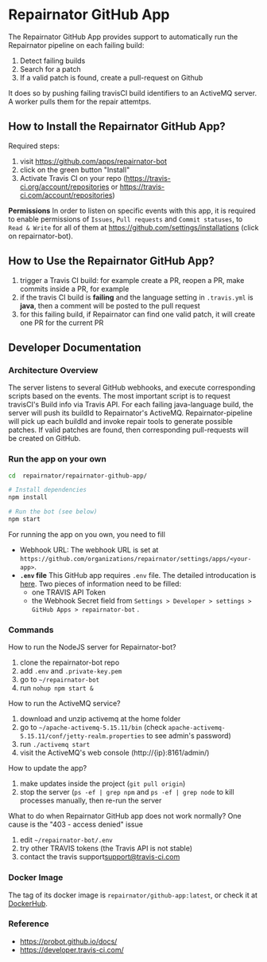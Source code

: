 # Repairnator GitHub App

The Repairnator GitHub App provides support to automatically run the Repairnator pipeline on each failing build:

1. Detect failing builds
2. Search for a patch
3. If a valid patch is found, create a pull-request on Github

It does so by pushing failing travisCI build identifiers to an ActiveMQ server. A worker pulls them for the repair attemtps.

## How to Install the Repairnator GitHub App?

Required steps:

1. visit https://github.com/apps/repairnator-bot
2. click on the green button "Install"
3. Activate Travis CI on your repo (<https://travis-ci.org/account/repositories> or <https://travis-ci.com/account/repositories>)

__Permissions__ In order to listen on specific events with this app, it is required to enable permissions of `Issues`, `Pull requests` and `Commit statuses`, to `Read & Write` for all of them at <https://github.com/settings/installations> (click on repairnator-bot).

## How to Use the Repairnator GitHub App?

1. trigger a Travis CI build: for example create a PR, reopen a PR, make commits inside a PR, for example
2. if the travis CI build is __failing__ and the language setting in `.travis.yml` is __java__, then a comment will be posted to the pull request
3. for this failing build, if Repairnator can find one valid patch, it will create one PR for the current PR

## Developer Documentation

### Architecture Overview

The server listens to several GitHub webhooks, and execute corresponding scripts based on the events. The most important script is to request travisCI's Build info via Travis API. For each failing java-language build, the server will push its buildId to Repairnator's ActiveMQ. Repairnator-pipeline will pick up each buildId and invoke repair tools to generate possible patches. If valid patches are found, then corresponding pull-requests will be created on GitHub.

### Run the app on your own

```sh
cd  repairnator/repairnator-github-app/

# Install dependencies
npm install

# Run the bot (see below)
npm start
```

For running the app on you own, you need to fill
* Webhook URL: The webhook  URL is set at `https://github.com/organizations/repairnator/settings/apps/<your-app>`.
* __`.env` file__ This GitHub app requires `.env` file. The detailed introducation is [here](https://probot.github.io/docs/development/#manually-configuring-a-github-app). Two pieces of information need to be filled: 
  * one TRAVIS API Token
  * the Webhook Secret field from `Settings > Developer > settings > GitHub Apps > repairnator-bot` .

### Commands
How to run the NodeJS server for Repairnator-bot?
1. clone the repairnator-bot repo
2. add `.env` and `.private-key.pem`
3. go to `~/repairnator-bot`
4. run `nohup npm start &`

How to run the ActiveMQ service?
1. download and unzip activemq at the home folder
2. go to `~/apache-activemq-5.15.11/bin` (check `apache-activemq-5.15.11/conf/jetty-realm.properties` to see admin's password)  
3. run `./activemq start`
4. visit the ActiveMQ's web console (http://{ip}:8161/admin/)

How to update the app?
1. make updates inside the project (`git pull origin`)
2. stop the server (`ps -ef | grep npm` and `ps -ef | grep node` to kill processes manually, then re-run the server

What to do when Repairnator GitHub app does not work normally?
One cause is the "403 - access denied" issue
1. edit `~/repairnator-bot/.env`
2. try other TRAVIS tokens (the Travis API is not stable)
3. contact the travis support<support@travis-ci.com>

### Docker Image

The tag of its docker image is `repairnator/github-app:latest`, or check it at [DockerHub](https://hub.docker.com/repository/docker/repairnator/github-app).

### Reference

- https://probot.github.io/docs/
- https://developer.travis-ci.com/
